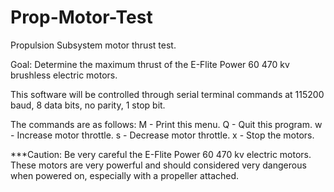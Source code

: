 # Prop-Motor-Test

Propulsion Subsystem motor thrust test. 

Goal: Determine the maximum thrust of the E-Flite Power 60 470 kv brushless electric motors.

This software will be controlled through serial terminal commands at 115200 baud, 8 data bits, no parity, 1 stop bit. 

The commands are as follows:
M - Print this menu.
Q - Quit this program.
w - Increase motor throttle.
s - Decrease motor throttle.
x - Stop the motors.

***Caution: Be very careful the E-Flite Power 60 470 kv electric motors. These motors are very powerful and should considered very dangerous when powered on, especially with a propeller attached.
